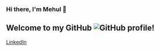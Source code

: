 ### Hi there, I'm Mehul 👋
## Welcome to my GitHub ![GitHub](https://github.com/Mehul2203/My-Private-Data/blob/main/icons8-github-30.png) profile!
[LinkedIn](https://www.linkedin.com/in/mehul-bhargava/)

